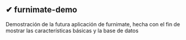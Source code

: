 ## ✔ furnimate-demo

Demostración de la futura aplicación de furnimate, hecha con el fin de mostrar las características básicas y la base de datos
